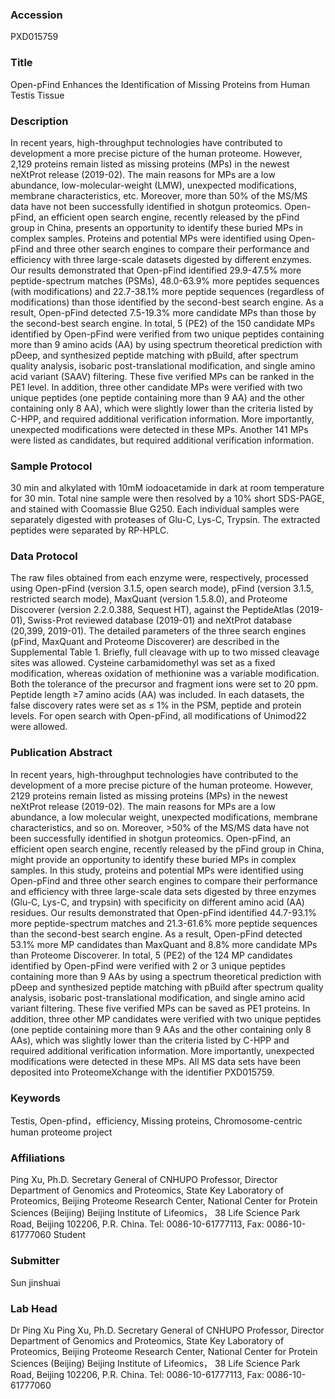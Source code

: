 ### Accession
PXD015759

### Title
Open-pFind Enhances the Identification of Missing Proteins from Human Testis Tissue

### Description
In recent years, high-throughput technologies have contributed to development a more precise picture of the human proteome. However, 2,129 proteins remain listed as missing proteins (MPs) in the newest neXtProt release (2019-02). The main reasons for MPs are a low abundance, low-molecular-weight (LMW), unexpected modifications, membrane characteristics, etc. Moreover, more than 50% of the MS/MS data have not been successfully identified in shotgun proteomics. Open-pFind, an efficient open search engine, recently released by the pFind group in China, presents an opportunity to identify these buried MPs in complex samples. Proteins and potential MPs were identified using Open-pFind and three other search engines to compare their performance and efficiency with three large-scale datasets digested by different enzymes. Our results demonstrated that Open-pFind identified 29.9-47.5% more peptide-spectrum matches (PSMs), 48.0-63.9% more peptides sequences (with modifications) and 22.7-38.1% more peptide sequences (regardless of modifications) than those identified by the second-best search engine. As a result, Open-pFind detected 7.5-19.3% more candidate MPs than those by the second-best search engine. In total, 5 (PE2) of the 150 candidate MPs identified by Open-pFind were verified from two unique peptides containing more than 9 amino acids (AA) by using spectrum theoretical prediction with pDeep, and synthesized peptide matching with pBuild, after spectrum quality analysis, isobaric post-translational modification, and single amino acid variant (SAAV) filtering. These five verified MPs can be ranked in the PE1 level. In addition, three other candidate MPs were verified with two unique peptides (one peptide containing more than 9 AA) and the other containing only 8 AA), which were slightly lower than the criteria listed by C-HPP, and required additional verification information. More importantly, unexpected modifications were detected in these MPs. Another 141 MPs were listed as candidates, but required additional verification information.

### Sample Protocol
30 min and alkylated with 10mM iodoacetamide in dark at room temperature for 30 min. Total nine sample were then resolved by a 10% short SDS-PAGE, and stained with Coomassie Blue G250. Each individual samples were separately digested with proteases of Glu-C, Lys-C, Trypsin. The extracted peptides were separated by RP-HPLC.

### Data Protocol
The raw files obtained from each enzyme were, respectively, processed using Open-pFind (version 3.1.5, open search mode), pFind (version 3.1.5, restricted search mode), MaxQuant (version 1.5.8.0), and Proteome Discoverer (version 2.2.0.388, Sequest HT), against the PeptideAtlas (2019-01), Swiss-Prot reviewed database (2019-01) and neXtProt database (20,399, 2019-01). The detailed parameters of the three search engines (pFind, MaxQuant and Proteome Discoverer) are described in the Supplemental Table 1. Briefly, full cleavage with up to two missed cleavage sites was allowed. Cysteine carbamidomethyl was set as a fixed modification, whereas oxidation of methionine was a variable modification. Both the tolerance of the precursor and fragment ions were set to 20 ppm. Peptide length ≥7 amino acids (AA) was included. In each datasets, the false discovery rates were set as ≤ 1% in the PSM, peptide and protein levels. For open search with Open-pFind, all modifications of Unimod22 were allowed.

### Publication Abstract
In recent years, high-throughput technologies have contributed to the development of a more precise picture of the human proteome. However, 2129 proteins remain listed as missing proteins (MPs) in the newest neXtProt release (2019-02). The main reasons for MPs are a low abundance, a low molecular weight, unexpected modifications, membrane characteristics, and so on. Moreover, &gt;50% of the MS/MS data have not been successfully identified in shotgun proteomics. Open-pFind, an efficient open search engine, recently released by the pFind group in China, might provide an opportunity to identify these buried MPs in complex samples. In this study, proteins and potential MPs were identified using Open-pFind and three other search engines to compare their performance and efficiency with three large-scale data sets digested by three enzymes (Glu-C, Lys-C, and trypsin) with specificity on different amino acid (AA) residues. Our results demonstrated that Open-pFind identified 44.7-93.1% more peptide-spectrum matches and 21.3-61.6% more peptide sequences than the second-best search engine. As a result, Open-pFind detected 53.1% more MP candidates than MaxQuant and 8.8% more candidate MPs than Proteome Discoverer. In total, 5 (PE2) of the 124 MP candidates identified by Open-pFind were verified with 2 or 3 unique peptides containing more than 9 AAs by using a spectrum theoretical prediction with pDeep and synthesized peptide matching with pBuild after spectrum quality analysis, isobaric post-translational modification, and single amino acid variant filtering. These five verified MPs can be saved as PE1 proteins. In addition, three other MP candidates were verified with two unique peptides (one peptide containing more than 9 AAs and the other containing only 8 AAs), which was slightly lower than the criteria listed by C-HPP and required additional verification information. More importantly, unexpected modifications were detected in these MPs. All MS data sets have been deposited into ProteomeXchange with the identifier PXD015759.

### Keywords
Testis, Open-pfind，efficiency, Missing proteins, Chromosome-centric human proteome project

### Affiliations
Ping Xu, Ph.D. Secretary General of CNHUPO Professor, Director Department of Genomics and Proteomics, State Key Laboratory of Proteomics, Beijing Proteome Research Center, National Center for Protein Sciences (Beijing) Beijing Institute of Lifeomics， 38 Life Science Park Road, Beijing 102206, P.R. China. Tel: 0086-10-61777113, Fax: 0086-10-61777060
Student

### Submitter
Sun jinshuai

### Lab Head
Dr Ping Xu
Ping Xu, Ph.D. Secretary General of CNHUPO Professor, Director Department of Genomics and Proteomics, State Key Laboratory of Proteomics, Beijing Proteome Research Center, National Center for Protein Sciences (Beijing) Beijing Institute of Lifeomics， 38 Life Science Park Road, Beijing 102206, P.R. China. Tel: 0086-10-61777113, Fax: 0086-10-61777060


